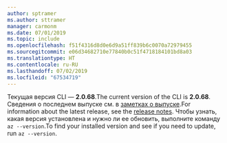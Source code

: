 ```yaml
---
author: sptramer
ms.author: sttramer
manager: carmonm
ms.date: 07/01/2019
ms.topic: include
ms.openlocfilehash: f51f4316d8d0e6d9a51ff839b6c0070a72979455
ms.sourcegitcommit: e06d34682710e77840b0c51f4718184101bd8a03
ms.translationtype: HT
ms.contentlocale: ru-RU
ms.lasthandoff: 07/02/2019
ms.locfileid: "67534719"
---
```

<span data-ttu-id="69856-101">Текущая версия CLI — __2.0.68__.</span><span class="sxs-lookup"><span data-stu-id="69856-101">The current version of the CLI is __2.0.68__.</span></span> <span data-ttu-id="69856-102">Сведения о последнем выпуске см. в [заметках о выпуске](../release-notes-azure-cli.md).</span><span class="sxs-lookup"><span data-stu-id="69856-102">For information about the latest release, see the [release notes](../release-notes-azure-cli.md).</span></span> <span data-ttu-id="69856-103">Чтобы узнать, какая версия установлена и нужно ли ее обновить, выполните команду `az --version`.</span><span class="sxs-lookup"><span data-stu-id="69856-103">To find your installed version and see if you need to update, run `az --version`.</span></span>
